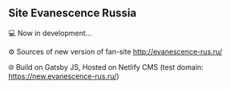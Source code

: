 ## Site Evanescence Russia

💻 Now in development... 

⚙️ Sources of new version of fan-site http://evanescence-rus.ru/

🌐 Build on Gatsby JS, Hosted on Netlify CMS (test domain: https://new.evanescence-rus.ru/)